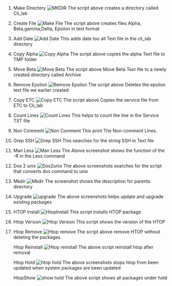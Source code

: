 1. Make Directory
![MKDIR](./Screenshots/MKDIR.jpg)
The script above creates a directory called Cli_lab

2. Create File
 ![Make File](./Screenshots/Make%20File.jpg)
 The script above creates files Alpha, Beta,gamma,Delta, Epsilon in text format

3. Add Date
![Add Date](./Screenshots/Add%20Date.jpg)
This adds date too all Text file in the cli_lab directory

4. Copy Alpha
![Copy Alpha](./Screenshots/Copy%20Alpha.jpg)
The script above copies the alpha Text file to TMP folder

5. Move Beta
![Move Beta](./Screenshots/Move%20Beta.jpg)
The script above Move Beta Text file to a newly created directory called Archive

6. Remove Epsilon
![Remove Epsilon](./Screenshots/Remove%20Epsilon.jpg)
The script above Deletes the epsilon text file we earlier created

7. Copy ETC 
![Copy ETC](./Screenshots/Copy%20ETC.jpg)
The script above Copies the service file from ETC to Cli_lab

8. Count Lines
 ![Count Lines](./Screenshots/Count%20Lines.jpg)
 This helps to count the line in the  Service TXT file

9. Non Comment 
 ![Non Comment](./Screenshots/Non%20Comment%20Lines.jpg)
 This print The Non-comment Lines.

10. Grep SSH
  ![Grep SSH](./Screenshots/Grep%20SSH.jpg)
This searches for the string SSH in Text file

11. Man Less
   ![Man Less](./Screenshots/MAN%20Less.jpg)
   The Above screenshot shows the function of the -R in the Less command

12. Dos 2 unix
   ![Dos2unix](./Screenshots/Dos%20to%20unix.jpg)
   The above screenshots searches for the script that converts dos command to unix

13. Mkdir 
   ![Mkdir](./Screenshots/MKDIR%20-P.jpg)
   The screenshot shows the description for parents directory

14. Upgrade
   ![upgrade](./Screenshots/Upgrade.jpg)
   The above screenshots  helps update and upgrade existing packages

15. HTOP Install
    ![HtopInstall](./Screenshots/HTOP%20install.jpg)
    This script installs HTOP package

16. Htop Version
    ![Htop Version](./Screenshots/HTOP%20version.jpg)
    This script shows the version of the HTOP
17. Htop Remove
    ![Htop remove](./Screenshots/Remove%20htop.jpg)
    The script above remove HTOP without deleting the packages

    Htop Reinstall
    ![Htop reinstall](./Screenshots/Reinstall%20htop.jpg)
    The above script reinstall htop after removal

    Htop Hold
    ![htop hold](./Screenshots/Htop%20hold.jpg)
    The above screenshots stops htop from been updated when system packages are been updated

    HtopShow
    ![show hold](./Screenshots/Show%20hold.jpg)
    The above script shows all packages under hold